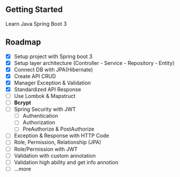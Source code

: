 <!-- GETTING STARTED -->
## Getting Started
Learn Java Spring Boot 3

<!-- ROADMAP -->
## Roadmap

- [x] Setup project with Spring boot 3
- [x] Setup layer architecture (Controller - Service - Repository - Entity)
- [x] Connect DB with JPA(Hibernate)
- [x] Create API CRUD
- [x] Manager Exception & Validation
- [x] Standardized API Response
- [ ] Use Lombok & Mapstruct
- [ ] **Bcrypt**
- [ ] Spring Security with JWT
  - [ ] Authentication
  - [ ] Authorization
  - [ ] PreAuthorize & PostAuthorize
- [ ] Exception & Response with HTTP Code
- [ ] Role, Permission, Relationship (JPA)
- [ ] Role/Permission with JWT
- [ ] Validation with custom annotation
- [ ] Validation high ability and get info annotion
- [ ] ...more
